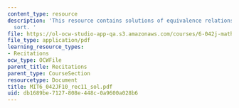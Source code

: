 ```yaml
---
content_type: resource
description: 'This resource contains solutions of equivalence relations, chains, topological
  sort. '
file: https://ol-ocw-studio-app-qa.s3.amazonaws.com/courses/6-042j-mathematics-for-computer-science-fall-2010/db1689be7127808e448c0a9600a028b6_MIT6_042JF10_rec11_sol.pdf
file_type: application/pdf
learning_resource_types:
- Recitations
ocw_type: OCWFile
parent_title: Recitations
parent_type: CourseSection
resourcetype: Document
title: MIT6_042JF10_rec11_sol.pdf
uid: db1689be-7127-808e-448c-0a9600a028b6
---
```

